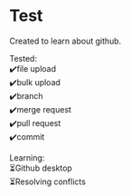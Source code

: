 # Test
Created to learn about github.<br>

Tested:<br>
✔️file upload<br>
✔️bulk upload<br>
✔️branch<br>
✔️merge request<br>
✔️pull request<br>
✔️commit<br>

Learning:<br>
⏳Github desktop<br>
⏳Resolving conflicts<br>
